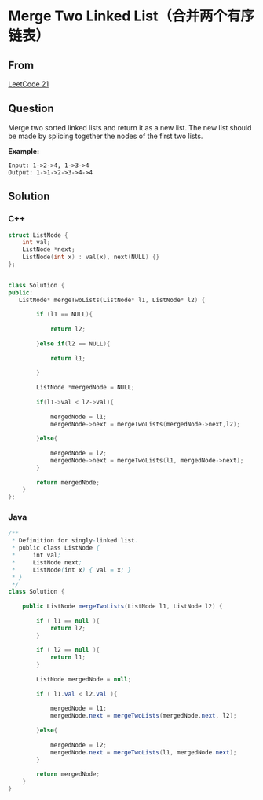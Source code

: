 # Merge Two Linked List（合并两个有序链表）



## From

[LeetCode 21](https://leetcode.com/problems/merge-two-sorted-lists/description/)



## Question

Merge two sorted linked lists and return it as a new list. The new list should be made by splicing together the nodes of the first two lists.



**Example:**

```
Input: 1->2->4, 1->3->4
Output: 1->1->2->3->4->4
```



## Solution  



### C++

```c++
struct ListNode {
    int val;
    ListNode *next;
    ListNode(int x) : val(x), next(NULL) {}
};


class Solution {
public:
   ListNode* mergeTwoLists(ListNode* l1, ListNode* l2) {
        
        if (l1 == NULL){
            
            return l2;
            
        }else if(l2 == NULL){
            
            return l1;
            
        }
        
        ListNode *mergedNode = NULL;
        
        if(l1->val < l2->val){
            
            mergedNode = l1;
            mergedNode->next = mergeTwoLists(mergedNode->next,l2);
            
        }else{
            
            mergedNode = l2;
            mergedNode->next = mergeTwoLists(l1, mergedNode->next);
        }
        
        return mergedNode;
    }
};
```

### Java

```java
/**
 * Definition for singly-linked list.
 * public class ListNode {
 *     int val;
 *     ListNode next;
 *     ListNode(int x) { val = x; }
 * }
 */
class Solution {
    
    public ListNode mergeTwoLists(ListNode l1, ListNode l2) {
        
        if ( l1 == null ){
            return l2;
        }
        
        if ( l2 == null ){
            return l1;
        }
        
        ListNode mergedNode = null;
        
        if ( l1.val < l2.val ){
            
            mergedNode = l1;
            mergedNode.next = mergeTwoLists(mergedNode.next, l2);
            
        }else{
            
            mergedNode = l2;
            mergedNode.next = mergeTwoLists(l1, mergedNode.next);
        }
        
        return mergedNode;       
    }
}
```
